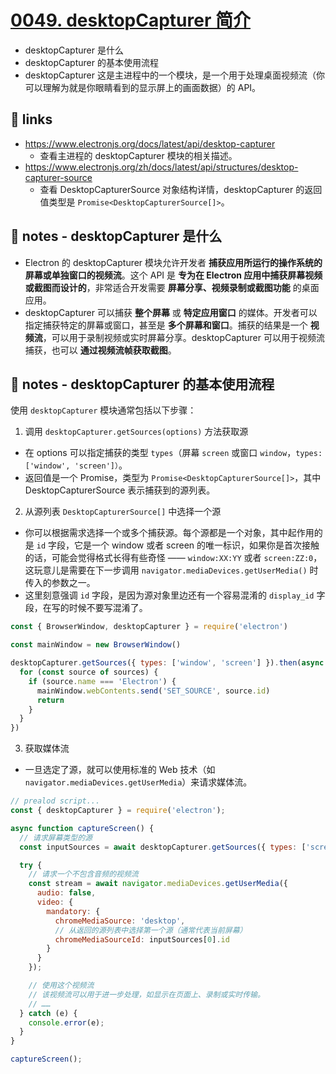 # [0049. desktopCapturer 简介](https://github.com/Tdahuyou/electron/tree/main/0049.%20desktopCapturer%20%E7%AE%80%E4%BB%8B)

- desktopCapturer 是什么
- desktopCapturer 的基本使用流程
- desktopCapturer 这是主进程中的一个模块，是一个用于处理桌面视频流（你可以理解为就是你眼睛看到的显示屏上的画面数据）的 API。

## 🔗 links

- https://www.electronjs.org/docs/latest/api/desktop-capturer
  - 查看主进程的 desktopCapturer 模块的相关描述。
- https://www.electronjs.org/zh/docs/latest/api/structures/desktop-capturer-source
  - 查看 DesktopCapturerSource 对象结构详情，desktopCapturer 的返回值类型是 `Promise<DesktopCapturerSource[]>`。

## 📒 notes - desktopCapturer 是什么

- Electron 的 desktopCapturer 模块允许开发者 **捕获应用所运行的操作系统的屏幕或单独窗口的视频流**。这个 API 是 **专为在 Electron 应用中捕获屏幕视频或截图而设计的**，非常适合开发需要 **屏幕分享、视频录制或截图功能** 的桌面应用。
- desktopCapturer 可以捕获 **整个屏幕** 或 **特定应用窗口** 的媒体。开发者可以指定捕获特定的屏幕或窗口，甚至是 **多个屏幕和窗口**。捕获的结果是一个 **视频流**，可以用于录制视频或实时屏幕分享。desktopCapturer 可以用于视频流捕获，也可以 **通过视频流帧获取截图**。

## 📒 notes - desktopCapturer 的基本使用流程

使用 `desktopCapturer` 模块通常包括以下步骤：

1. 调用 `desktopCapturer.getSources(options)` 方法获取源

- 在 options 可以指定捕获的类型 `types`（屏幕 `screen` 或窗口 `window`，`types: ['window', 'screen']）`。
- 返回值是一个 Promise，类型为 `Promise<DesktopCapturerSource[]>`，其中 DesktopCapturerSource 表示捕获到的源列表。

2. 从源列表 `DesktopCapturerSource[]` 中选择一个源

- 你可以根据需求选择一个或多个捕获源。每个源都是一个对象，其中起作用的是 `id` 字段，它是一个 window 或者 screen 的唯一标识，如果你是首次接触的话，可能会觉得格式长得有些奇怪 —— `window:XX:YY` 或者 `screen:ZZ:0`，这玩意儿是需要在下一步调用 `navigator.mediaDevices.getUserMedia()` 时传入的参数之一。
- 这里刻意强调 `id` 字段，是因为源对象里边还有一个容易混淆的 `display_id` 字段，在写的时候不要写混淆了。

```js
const { BrowserWindow, desktopCapturer } = require('electron')

const mainWindow = new BrowserWindow()

desktopCapturer.getSources({ types: ['window', 'screen'] }).then(async sources => {
  for (const source of sources) {
    if (source.name === 'Electron') {
      mainWindow.webContents.send('SET_SOURCE', source.id)
      return
    }
  }
})
```

3. 获取媒体流

- 一旦选定了源，就可以使用标准的 Web 技术（如 `navigator.mediaDevices.getUserMedia`）来请求媒体流。

```js
// prealod script...
const { desktopCapturer } = require('electron');

async function captureScreen() {
  // 请求屏幕类型的源
  const inputSources = await desktopCapturer.getSources({ types: ['screen'] });

  try {
    // 请求一个不包含音频的视频流
    const stream = await navigator.mediaDevices.getUserMedia({
      audio: false,
      video: {
        mandatory: {
          chromeMediaSource: 'desktop',
          // 从返回的源列表中选择第一个源（通常代表当前屏幕）
          chromeMediaSourceId: inputSources[0].id
        }
      }
    });

    // 使用这个视频流
    // 该视频流可以用于进一步处理，如显示在页面上、录制或实时传输。
    // ……
  } catch (e) {
    console.error(e);
  }
}

captureScreen();
```
